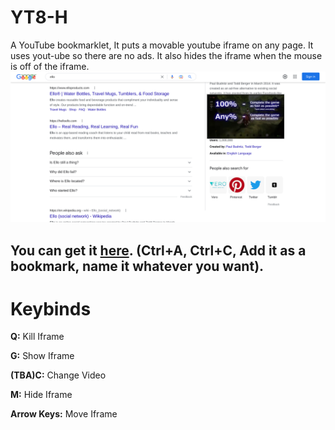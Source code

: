 # YT8-H
A YouTube bookmarklet, It puts a movable youtube iframe on any page.
It uses yout-ube so there are no ads.
It also hides the iframe when the mouse is off of the iframe.
![demo1](demo1.png)
## You can get it [here](https://raw.githubusercontent.com/YT8-H/YT8-H/main/YT8-H.js). (Ctrl+A, Ctrl+C, Add it as a bookmark, name it whatever you want).
# Keybinds
**Q:** Kill Iframe <br />  

**G:** Show Iframe <br />  

**(TBA)C:** Change Video <br />  

**M:** Hide Iframe <br />  

**Arrow Keys:** Move Iframe <br />  

